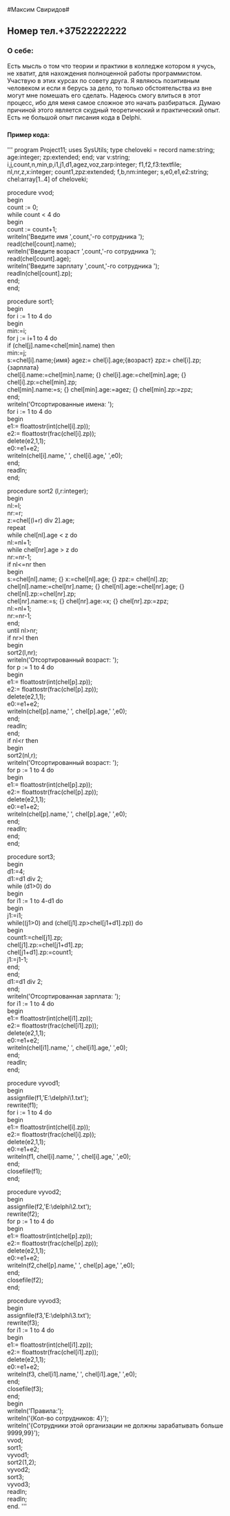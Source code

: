 <html>
#Максим Свиридов# 
<h2> Номер тел.+37522222222 </h2>
<h3>О себе:</h3> Есть мысль о том что теории и практики в колледже котором я учусь, не хватит, для нахождения полноценной работы программистом. Участвую в этих курсах по совету друга. Я являюсь позитивным человеком и если я берусь за дело, то только обстоятельства из вне могут мне помешать его сделать. Надеюсь смогу влиться в этот процесс, ибо для меня самое сложное это начать разбираться. Думаю причиной этого является скудный теоретический и практический опыт. Есть не большой опыт писания кода в Delphi.<h3>
<h4>Пример кода: </h4>
'''
program Project11;  
uses  
SysUtils;  
type cheloveki = record  
name:string;  
age:integer;  
zp:extended;  
end;  
var  
v:string;  
i,j,count,n,min,p,i1,j1,d1,agez,voz,zarp:integer;  
f1,f2,f3:textfile;  
nl,nr,z,x:integer;  
count1,zpz:extended;  
f,b,nm:integer;  
s,e0,e1,e2:string;  
chel:array[1..4] of cheloveki;  

procedure vvod;  
begin  
count := 0;  
while count < 4 do  
begin  
count := count+1;  
writeln('Введите имя ',count,'-го сотрудника ');  
read(chel[count].name);  
writeln('Введите возраст ',count,'-го сотрудника ');  
read(chel[count].age);  
writeln('Введите зарплату ',count,'-го сотрудника ');  
readln(chel[count].zp);  
end;  
end;  

procedure sort1;  
begin  
for i := 1 to 4 do  
begin  
min:=i;  
for j := i+1 to 4 do  
if (chel[j].name<chel[min].name) then  
min:=j;  
s:=chel[i].name;{имя} agez:= chel[i].age;{возраст} zpz:= chel[i].zp; {зарплата}  
chel[i].name:=chel[min].name; {} chel[i].age:=chel[min].age; {} chel[i].zp:=chel[min].zp;  
chel[min].name:=s; {} chel[min].age:=agez; {} chel[min].zp:=zpz;  
end;  
writeln('Отсортированные имена: ');  
for i := 1 to 4 do  
begin  
e1:= floattostr(int(chel[i].zp));  
e2:= floattostr(frac(chel[i].zp));  
delete(e2,1,1);  
e0:=e1+e2;  
writeln(chel[i].name,' ', chel[i].age,' ',e0);  
end;  
readln;  
end;  

procedure sort2 (l,r:integer);  
begin  
nl:=l;  
nr:=r;  
z:=chel[(l+r) div 2].age;  
repeat  
while chel[nl].age < z do  
nl:=nl+1;  
while chel[nr].age > z do  
nr:=nr-1;  
if nl<=nr then  
begin  
s:=chel[nl].name; {} x:=chel[nl].age; {} zpz:= chel[nl].zp;  
chel[nl].name:=chel[nr].name; {} chel[nl].age:=chel[nr].age; {} chel[nl].zp:=chel[nr].zp;  
chel[nr].name:=s; {} chel[nr].age:=x; {} chel[nr].zp:=zpz;  
nl:=nl+1;  
nr:=nr-1;  
end;  
until nl>nr;  
if nr>l then  
begin  
sort2(l,nr);  
writeln('Отсортированный возраст: ');  
for p := 1 to 4 do  
begin  
e1:= floattostr(int(chel[p].zp));  
e2:= floattostr(frac(chel[p].zp));  
delete(e2,1,1);  
e0:=e1+e2;  
writeln(chel[p].name,' ', chel[p].age,' ',e0);  
end;  
readln;  
end;  
if nl<r then  
begin  
sort2(nl,r);  
writeln('Отсортированный возраст: ');  
for p := 1 to 4 do  
begin  
e1:= floattostr(int(chel[p].zp));  
e2:= floattostr(frac(chel[p].zp));  
delete(e2,1,1);  
e0:=e1+e2;  
writeln(chel[p].name,' ', chel[p].age,' ',e0);  
end;  
readln;  
end;  
end;  

procedure sort3;  
begin  
d1:=4;  
d1:=d1 div 2;  
while (d1>0) do  
begin  
for i1 := 1 to 4-d1 do  
begin  
j1:=i1;  
while((j1>0) and (chel[j1].zp>chel[j1+d1].zp)) do  
begin  
count1:=chel[j1].zp;  
chel[j1].zp:=chel[j1+d1].zp;  
chel[j1+d1].zp:=count1;  
j1:=j1-1;  
end;  
end;  
d1:=d1 div 2;  
end;  
writeln('Отсортированная зарплата: ');  
for i1 := 1 to 4 do  
begin  
e1:= floattostr(int(chel[i1].zp));  
e2:= floattostr(frac(chel[i1].zp));  
delete(e2,1,1);  
e0:=e1+e2;  
writeln(chel[i1].name,' ', chel[i1].age,' ',e0);  
end;  
readln;  
end;  

procedure vyvod1;  
begin  
assignfile(f1,'E:\delphi\1.txt');  
rewrite(f1);  
for i := 1 to 4 do  
begin  
e1:= floattostr(int(chel[i].zp));  
e2:= floattostr(frac(chel[i].zp));  
delete(e2,1,1);  
e0:=e1+e2;  
writeln(f1, chel[i].name,' ', chel[i].age,' ',e0);  
end;  
closefile(f1);  
end;  

procedure vyvod2;  
begin  
assignfile(f2,'E:\delphi\2.txt');  
rewrite(f2);  
for p := 1 to 4 do  
begin  
e1:= floattostr(int(chel[p].zp));  
e2:= floattostr(frac(chel[p].zp));  
delete(e2,1,1);  
e0:=e1+e2;  
writeln(f2,chel[p].name,' ', chel[p].age,' ',e0);  
end;  
closefile(f2);  
end;  

procedure vyvod3;  
begin  
assignfile(f3,'E:\delphi\3.txt');  
rewrite(f3);  
for i1 := 1 to 4 do  
begin  
e1:= floattostr(int(chel[i1].zp));  
e2:= floattostr(frac(chel[i1].zp));  
delete(e2,1,1);  
e0:=e1+e2;  
writeln(f3, chel[i1].name,' ', chel[i1].age,' ',e0);  
end;  
closefile(f3);  
end;  
begin  
writeln('Правила:');  
writeln('{Кол-во сотрудников: 4}');  
writeln('{Сотрудники этой организации не должны зарабатывать больше 9999,99}');  
vvod;  
sort1;  
vyvod1;  
sort2(1,2);  
vyvod2;  
sort3;  
vyvod3;  
readln;  
readln;  
end. 
''' 
</html>

